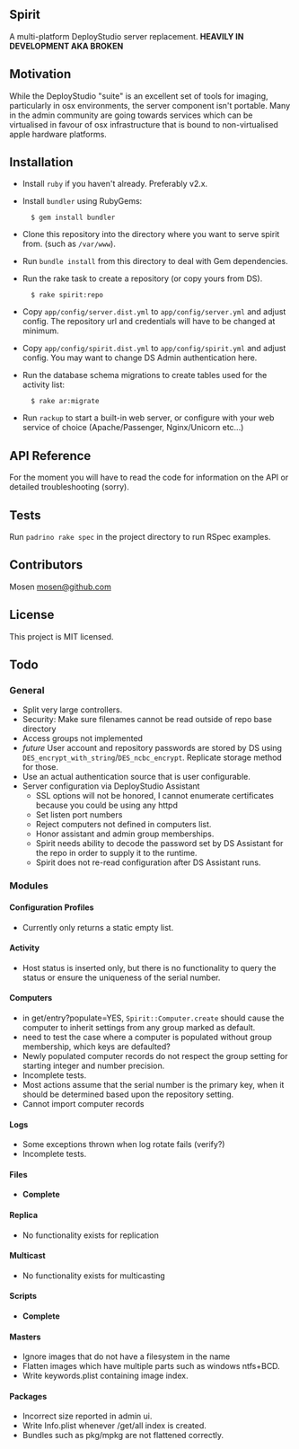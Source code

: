## Spirit

A multi-platform DeployStudio server replacement. **HEAVILY IN DEVELOPMENT AKA BROKEN**

## Motivation

While the DeployStudio "suite" is an excellent set of tools for imaging, particularly in osx environments,
the server component isn't portable. Many in the admin community are going towards services which can be virtualised
in favour of osx infrastructure that is bound to non-virtualised apple hardware platforms.

## Installation

- Install `ruby` if you haven't already. Preferably v2.x.
- Install `bundler` using RubyGems:

        $ gem install bundler

- Clone this repository into the directory where you want to serve spirit from. (such as `/var/www`).
- Run `bundle install` from this directory to deal with Gem dependencies.
- Run the rake task to create a repository (or copy yours from DS).

        $ rake spirit:repo

- Copy `app/config/server.dist.yml` to `app/config/server.yml` and adjust config. The repository url and
credentials will have to be changed at minimum.
- Copy `app/config/spirit.dist.yml` to `app/config/spirit.yml` and adjust config. You may want to change DS Admin
authentication here.
- Run the database schema migrations to create tables used for the activity list:

        $ rake ar:migrate

- Run `rackup` to start a built-in web server, or configure with your web service of choice (Apache/Passenger,
Nginx/Unicorn etc...)

## API Reference

For the moment you will have to read the code for information on the API or detailed troubleshooting (sorry).

## Tests

Run `padrino rake spec` in the project directory to run RSpec examples.

## Contributors

Mosen <mosen@github.com>

## License

This project is MIT licensed.

## Todo

### General

+ Split very large controllers.
+ Security: Make sure filenames cannot be read outside of repo base directory
+ Access groups not implemented
+ *future* User account and repository passwords are stored by DS using `DES_encrypt_with_string`/`DES_ncbc_encrypt`.
Replicate storage method for those.
+ Use an actual authentication source that is user configurable.
+ Server configuration via DeployStudio Assistant
    - SSL options will not be honored, I cannot enumerate certificates because you could be using any httpd
    - Set listen port numbers
    - Reject computers not defined in computers list.
    - Honor assistant and admin group memberships.
    - Spirit needs ability to decode the password set by DS Assistant for the repo in order to supply it to the runtime.
    - Spirit does not re-read configuration after DS Assistant runs.

### Modules

#### Configuration Profiles

+ Currently only returns a static empty list.

#### Activity

+ Host status is inserted only, but there is no functionality to query the status or ensure the uniqueness of
the serial number.

#### Computers

+ in get/entry?populate=YES, `Spirit::Computer.create` should cause the computer to inherit settings from any group
marked as default.
+ need to test the case where a computer is populated without group membership, which keys are defaulted?
+ Newly populated computer records do not respect the group setting for starting integer and number precision.
+ Incomplete tests.
+ Most actions assume that the serial number is the primary key, when it should be determined based upon the
repository setting.
+ Cannot import computer records

#### Logs

+ Some exceptions thrown when log rotate fails (verify?)
+ Incomplete tests.

#### Files

+ **Complete**

#### Replica

+ No functionality exists for replication

#### Multicast

+ No functionality exists for multicasting

#### Scripts

+ **Complete**

#### Masters

+ Ignore images that do not have a filesystem in the name
+ Flatten images which have multiple parts such as windows ntfs+BCD.
+ Write keywords.plist containing image index.

#### Packages

+ Incorrect size reported in admin ui.
+ Write Info.plist whenever /get/all index is created.
+ Bundles such as pkg/mpkg are not flattened correctly.
